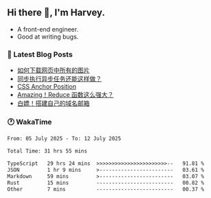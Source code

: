 ## Hi there 👋, I'm Harvey.

- A front-end engineer.
- Good at writing bugs.

### 📖 Latest Blog Posts
<!-- BLOG-POST-LIST:START -->
- [如何下载网页中所有的图片](https://blog.izou.top/posts/download-page-img/)
- [同步执行异步任务还能这样做？](https://blog.izou.top/posts/sync-executed/)
- [CSS Anchor Position](https://blog.izou.top/posts/css-anchor/)
- [Amazing！Reduce 函数这么强大？](https://blog.izou.top/posts/reduce-usage/)
- [白嫖！搭建自己的域名邮箱](https://blog.izou.top/posts/domain-mail/)
<!-- BLOG-POST-LIST:END -->

### 🕐 WakaTime
<!--START_SECTION:waka-->

```txt
From: 05 July 2025 - To: 12 July 2025

Total Time: 31 hrs 55 mins

TypeScript   29 hrs 24 mins  >>>>>>>>>>>>>>>>>>>>>>>--   91.81 %
JSON         1 hr 9 mins     >------------------------   03.61 %
Markdown     59 mins         >------------------------   03.07 %
Rust         15 mins         -------------------------   00.82 %
Other        7 mins          -------------------------   00.37 %
```

<!--END_SECTION:waka-->
